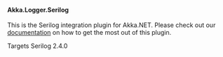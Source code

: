 #### Akka.Logger.Serilog ####

This is the Serilog integration plugin for Akka.NET. Please check out our [documentation](http://getakka.net/docs/Serilog) on how to get the most out of this plugin.

Targets Serilog 2.4.0